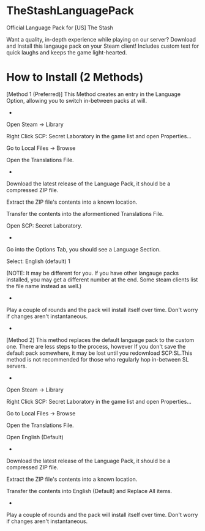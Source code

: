 # TheStashLanguagePack
Official Language Pack for [US] The Stash

Want a quality, in-depth experience while playing on our server? Download and Install this langauge pack on your Steam client!
Includes custom text for quick laughs and keeps the game light-hearted.

# How to Install (2 Methods)


[Method 1 (Preferred)]
This Method creates an entry in the Language Option, allowing you to switch in-between packs at will.

-

Open Steam -> Library

Right Click SCP: Secret Laboratory in the game list and open Properties...

Go to Local Files -> Browse

Open the Translations File.

-

Download the latest release of the Language Pack, it should be a compressed ZIP file.

Extract the ZIP file's contents into a known location.

Transfer the contents into the aformentioned Translations File.

Open SCP: Secret Laboratory.

-


Go into the Options Tab, you should see a Language Section.

Select: English (default) 1

(NOTE: It may be different for you. If you have other langauge packs installed, you may get a different number at the end. Some steam clients list the file name instead as well.)

-

Play a couple of rounds and the pack will install itself over time.
Don't worry if changes aren't instantaneous.

-

[Method 2] This method replaces the default language pack to the custom one. There are less steps to the process, however If you don't save the default pack somewhere, it may be lost until you redownload SCP:SL.This method is not recommended for those who regularly hop in-between SL servers.

-

Open Steam -> Library

Right Click SCP: Secret Laboratory in the game list and open Properties...

Go to Local Files -> Browse

Open the Translations File.

Open English (Default)

-

Download the latest release of the Language Pack, it should be a compressed ZIP file.

Extract the ZIP file's contents into a known location.

Transfer the contents into English (Default) and Replace All items.

-

Play a couple of rounds and the pack will install itself over time.
Don't worry if changes aren't instantaneous.
